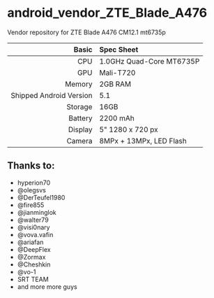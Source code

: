 # android_vendor_ZTE_Blade_A476
Vendor repository for ZTE Blade A476 CM12.1 mt6735p

Basic   | Spec Sheet
-------:|:-------------------------
CPU     | 1.0GHz Quad-Core MT6735P
GPU     | Mali-T720
Memory  | 2GB RAM
Shipped Android Version | 5.1
Storage | 16GB
Battery | 2200 mAh
Display | 5" 1280 x 720 px
Camera  | 8MPx + 13MPx, LED Flash


## Thanks to:
 * hyperion70
 * @olegsvs
 * @DerTeufel1980
 * @fire855
 * @jianminglok
 * @walter79
 * @visi0nary
 * @vova.vafin
 * @ariafan
 * @DeepFlex
 * @Zormax
 * @Cheshkin
 * @vo-1
 * SRT TEAM
 * and more more guys
